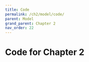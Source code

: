 ```yaml
---
title: Code
permalink: /ch2/model/code/
parent: Model
grand_parent: Chapter 2
nav_order: 22
---
```


# Code for Chapter 2

